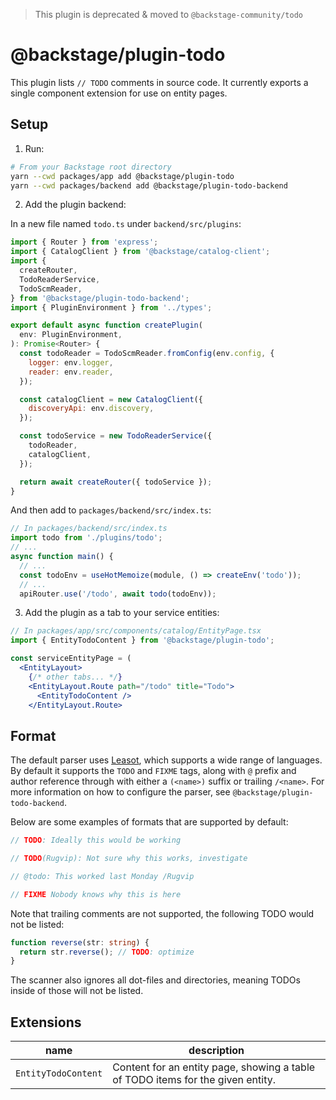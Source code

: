 > This plugin is deprecated & moved to `@backstage-community/todo`

# @backstage/plugin-todo

This plugin lists `// TODO` comments in source code. It currently exports a single component extension for use on entity pages.

## Setup

1. Run:

```bash
# From your Backstage root directory
yarn --cwd packages/app add @backstage/plugin-todo
yarn --cwd packages/backend add @backstage/plugin-todo-backend
```

2. Add the plugin backend:

In a new file named `todo.ts` under `backend/src/plugins`:

```js
import { Router } from 'express';
import { CatalogClient } from '@backstage/catalog-client';
import {
  createRouter,
  TodoReaderService,
  TodoScmReader,
} from '@backstage/plugin-todo-backend';
import { PluginEnvironment } from '../types';

export default async function createPlugin(
  env: PluginEnvironment,
): Promise<Router> {
  const todoReader = TodoScmReader.fromConfig(env.config, {
    logger: env.logger,
    reader: env.reader,
  });

  const catalogClient = new CatalogClient({
    discoveryApi: env.discovery,
  });

  const todoService = new TodoReaderService({
    todoReader,
    catalogClient,
  });

  return await createRouter({ todoService });
}
```

And then add to `packages/backend/src/index.ts`:

```js
// In packages/backend/src/index.ts
import todo from './plugins/todo';
// ...
async function main() {
  // ...
  const todoEnv = useHotMemoize(module, () => createEnv('todo'));
  // ...
  apiRouter.use('/todo', await todo(todoEnv));
```

3. Add the plugin as a tab to your service entities:

```jsx
// In packages/app/src/components/catalog/EntityPage.tsx
import { EntityTodoContent } from '@backstage/plugin-todo';

const serviceEntityPage = (
  <EntityLayout>
    {/* other tabs... */}
    <EntityLayout.Route path="/todo" title="Todo">
      <EntityTodoContent />
    </EntityLayout.Route>
```

## Format

The default parser uses [Leasot](https://github.com/pgilad/leasot), which supports a wide range of languages. By default it supports the `TODO` and `FIXME` tags, along with `@` prefix and author reference through with either a `(<name>)` suffix or trailing `/<name>`. For more information on how to configure the parser, see `@backstage/plugin-todo-backend`.

Below are some examples of formats that are supported by default:

```ts
// TODO: Ideally this would be working

// TODO(Rugvip): Not sure why this works, investigate

// @todo: This worked last Monday /Rugvip

// FIXME Nobody knows why this is here
```

Note that trailing comments are not supported, the following TODO would not be listed:

```ts
function reverse(str: string) {
  return str.reverse(); // TODO: optimize
}
```

The scanner also ignores all dot-files and directories, meaning TODOs inside of those will not be listed.

## Extensions

| name                | description                                                                     |
| ------------------- | ------------------------------------------------------------------------------- |
| `EntityTodoContent` | Content for an entity page, showing a table of TODO items for the given entity. |

